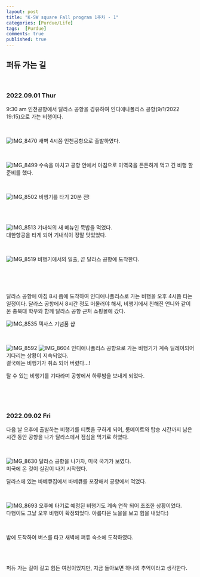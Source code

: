 ```yaml
---
layout: post
title: "K-SW square Fall program 1주차 - 1"
categories: [Purdue/Life]
tags:  [Purdue]
comments: true
published: true
---
```


## 퍼듀 가는 길
<br>

### 2022.09.01 Thur

9:30 am 인천공항에서 달라스 공항을 경유하여 인디애나폴리스 공항(9/1/2022 19:15)으로 가는 비행이다.

<br>

![IMG_8470](https://user-images.githubusercontent.com/74577775/206935404-51754109-10bd-46c3-aa15-61b0cebf22d9.jpg)
새벽 4시쯤 인천공항으로 출발하였다.  

<br>

![IMG_8499](https://user-images.githubusercontent.com/74577775/206936296-8ccbf956-46e4-41fc-9467-f53caafa18f5.jpg)
수속을 마치고 공항 안에서 아침으로 미역국을 든든하게 먹고 긴 비행 할 준비를 했다.

<br>

![IMG_8502](https://user-images.githubusercontent.com/74577775/206936497-e9aca6e9-2155-4901-96f9-9626b3cdb8eb.jpg)
비행기를 타기 20분 전!

<br><br>

![IMG_8513](https://user-images.githubusercontent.com/74577775/206936506-f4d0eb5e-563c-4d61-b2fd-7f2e83d261a8.jpg)
기내식의 새 메뉴인 묵밥을 먹었다.  
대한항공을 타게 되어 기내식이 정말 맛있었다. 

<br>

![IMG_8519](https://user-images.githubusercontent.com/74577775/206936511-d758b425-5cb3-4210-93cf-1c0b2e5d66eb.jpg)
비행기에서의 일출, 곧 달라스 공항에 도착한다.

<br><br><br>

달라스 공항에 아침 8시 쯤에 도착하여 인디애나폴리스로 가는 비행을 오후 4시쯤 타는 일정이다.
달라스 공항에서 8시간 정도 머물러야 해서, 비행기에서 친해진 언니와 같이 온 충북대 학우와 함께 달라스 공항 근처 쇼핑몰에 갔다. 

![IMG_8535](https://user-images.githubusercontent.com/74577775/206936681-ef187248-b698-4152-a667-99e633874bbd.jpg)
텍사스 기념품 샵

<br>

![IMG_8592](https://user-images.githubusercontent.com/74577775/206936685-967fb968-c182-4e7d-91fe-a0aeacf7b775.jpg)
![IMG_8604](https://user-images.githubusercontent.com/74577775/206936688-33387349-54d0-497d-8116-8090ecf478e3.jpg)
인디애나폴리스 공항으로 가는 비행기가 계속 딜레이되어 기다리는 상황이 지속되었다.  
결국에는 비행기가 취소 되어 버렸다...!

탈 수 있는 비행기를 기다라며 공항에서 하루밤을 보내게 되었다.  

<br><br><br>


### 2022.09.02 Fri
다음 날 오후에 출발하는 비행기를 티켓을 구하게 되어, 룸메이트와 탑승 시간까지 남은 시간 동안 공항을 나가 달라스에서 점심을 먹기로 하였다.

<br>

![IMG_8630](https://user-images.githubusercontent.com/74577775/206936950-12038f8a-4a6b-4348-abc1-cb050d9d2d31.jpg)
달라스 공항을 나가자, 미국 국기가 보였다.   
미국에 온 것이 실감이 나기 시작했다.  

달라스에 있는 바베큐집에서 바베큐를 포장해서 공항에서 먹었다.  

<br>

![IMG_8693](https://user-images.githubusercontent.com/74577775/206936966-5aa8d0b0-acb2-4a15-b738-6be366c0c169.jpg)
오후에 타기로 예정된 비행기도 계속 연착 되어 초조한 상황이었다.  
다행이도 그날 오후 비행이 확정되었다. 
아름다운 노을을 보고 힘을 내었다:)  

<br>

밤에 도착하여 버스를 타고 새벽에 퍼듀 숙소에 도착하였다.   

<br><br>

퍼듀 가는 길이 길고 힘든 여정이었지만, 지금 돌아보면 하나의 추억이라고 생각한다.